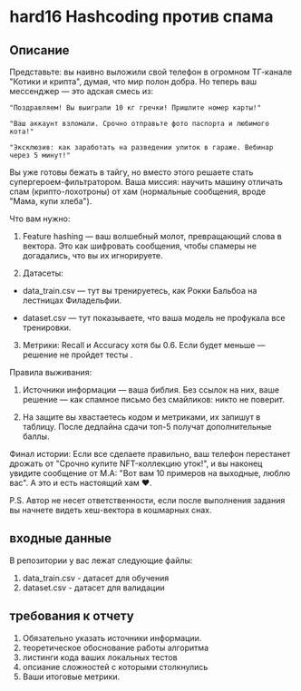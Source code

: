 # hard16 Hashcoding против спама
## Описание 
Представьте: вы наивно выложили свой телефон в огромном ТГ-канале "Котики и крипта", думая, что мир полон добра. Но теперь ваш мессенджер — это адская смесь из:

    "Поздравляем! Вы выиграли 10 кг гречки! Пришлите номер карты!"

    "Ваш аккаунт взломали. Срочно отправьте фото паспорта и любимого кота!"

    "Эксклюзив: как заработать на разведении улиток в гараже. Вебинар через 5 минут!"

Вы уже готовы бежать в тайгу, но вместо этого решаете стать супергероем-фильтратором. Ваша миссия: научить машину отличать спам (крипто-лохотроны) от хам (нормальные сообщения, вроде "Мама, купи хлеба").

Что вам нужно:
1. Feature hashing — ваш волшебный молот, превращающий слова в вектора. Это как шифровать сообщения, чтобы спамеры не догадались, что вы их игнорируете.

2. Датасеты:

  -  data_train.csv — тут вы тренируетесь, как Рокки Бальбоа на лестницах Филадельфии.
  
  - dataset.csv — тут показываете, что ваша модель не профукала все тренировки.

3. Метрики: Recall и Accuracy хотя бы 0.6. Если будет меньше — решение не пройдет тесты .

Правила выживания:

1. Источники информации — ваша библия. Без ссылок на них, ваше решение — как спамное письмо без смайликов: никто не поверит.

2. На защите вы хвастаетесь кодом и метриками, их запишут в таблицу. После дедлайна сдачи топ-5 получат дополнительные баллы.

Финал истории:
Если все сделаете правильно, ваш телефон перестанет дрожать от "Срочно купите NFT-коллекцию уток!", и вы наконец увидите сообщение от М.А: "Вот вам 10 примеров на выходные, люблю вас". А это и есть настоящий хам ❤️.

P.S. Автор не несет ответственности, если после выполнения задания вы начнете видеть хеш-вектора в кошмарных снах.

## входные данные

В репозитории у вас лежат следующие файлы:
1. data_train.csv - датасет для обучения
2. dataset.csv - датасет для валидации 

## требования к отчету 
1. Обязательно указать источники информации.
2. теоретическое обоснование работы алгоритма
3. листинги кода ваших локальных тестов
4. опсиание сложностей с которыми столкнулись
5. Ваши итоговые метрики. 

